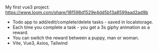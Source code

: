 My first vue3 project: https://www.loom.com/share/18f598d1529e4dd5b13a8599aad2ad9b
- Todo app to add/edit/complete/delete tasks - saved in localstorage.
- Each time you complete a task - you get a 3s giphy animation as a reward.
- You can switch the reward between a puppy, man or woman.
- Vite, Vue3, Axios, Tailwind
